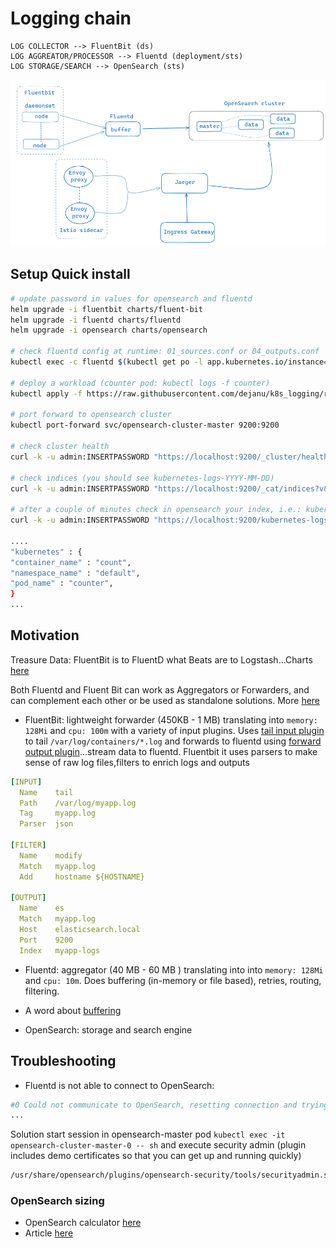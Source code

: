 # Logging chain

```
LOG COLLECTOR --> FluentBit (ds)
LOG AGGREATOR/PROCESSOR --> Fluentd (deployment/sts)
LOG STORAGE/SEARCH --> OpenSearch (sts)
```

![logging chain](./diagrams/logging_chain.png)


## Setup Quick install

```bash
# update password in values for opensearch and fluentd
helm upgrade -i fluentbit charts/fluent-bit
helm upgrade -i fluentd charts/fluentd
helm upgrade -i opensearch charts/opensearch

# check fluentd config at runtime: 01_sources.conf or 04_outputs.conf
kubectl exec -c fluentd $(kubectl get po -l app.kubernetes.io/instance=fluentd -oname) -- ls /etc/fluent/config.d/

# deploy a workload (counter pod: kubectl logs -f counter)
kubectl apply -f https://raw.githubusercontent.com/dejanu/k8s_logging/refs/heads/main/counter_pod.yaml

# port forward to opensearch cluster
kubectl port-forward svc/opensearch-cluster-master 9200:9200

# check cluster health
curl -k -u admin:INSERTPASSWORD "https://localhost:9200/_cluster/health?pretty"

# check indices (you should see kubernetes-logs-YYYY-MM-DD)
curl -k -u admin:INSERTPASSWORD "https://localhost:9200/_cat/indices?v&pretty"

# after a couple of minutes check in opensearch your index, i.e.: kubernetes-logs-2025.08.13
curl -k -u admin:INSERTPASSWORD "https://localhost:9200/kubernetes-logs-2025.08.14/_search?size=3&sort=@timestamp:desc&pretty"

....
"kubernetes" : {
"container_name" : "count",
"namespace_name" : "default",
"pod_name" : "counter",
}
...
```

## Motivation

Treasure Data: FluentBit is to FluentD what Beats are to Logstash...Charts [here](https://github.com/fluent/helm-charts)

Both Fluentd and Fluent Bit can work as Aggregators or Forwarders, and can complement each other or be used as standalone solutions.
More [here](https://docs.fluentbit.io/manual/about/fluentd-and-fluent-bit)

* FluentBit: lightweight forwarder (450KB - 1 MB) translating into `memory: 128Mi` and `cpu: 100m` with a variety of input plugins. Uses [tail input plugin](https://docs.fluentbit.io/manual/data-pipeline/inputs/tail) to tail `/var/log/containers/*.log` and forwards to fluentd using [forward output plugin](https://docs.fluentbit.io/manual/data-pipeline/outputs/forward)...stream data to fluentd.
Fluentbit it uses parsers to make sense of raw log files,filters to enrich logs and outputs

```yaml
[INPUT]
  Name    tail
  Path    /var/log/myapp.log
  Tag     myapp.log
  Parser  json

[FILTER]
  Name    modify
  Match   myapp.log
  Add     hostname ${HOSTNAME}

[OUTPUT]
  Name    es
  Match   myapp.log
  Host    elasticsearch.local
  Port    9200
  Index   myapp-logs
```

* Fluentd: aggregator (40 MB - 60 MB ) translating into into `memory: 128Mi` and `cpu: 10m`. Does buffering (in-memory or file based), retries, routing, filtering.

* A word about [buffering](https://github.com/dejanu/k8s_logging/blob/main/buffering.md) 

* OpenSearch: storage and search engine

## Troubleshooting

* Fluentd is not able to connect to OpenSearch:
```bash
#0 Could not communicate to OpenSearch, resetting connection and trying again. [401] Unauthorized
...
```
Solution start session in opensearch-master pod `kubectl exec -it opensearch-cluster-master-0 -- sh` and execute security admin (plugin includes demo certificates so that you can get up and running quickly)
```bash
/usr/share/opensearch/plugins/opensearch-security/tools/securityadmin.sh -cd "/usr/share/opensearch/config/opensearch-security" -icl -key "/usr/share/opensearch/config/kirk-key.pem"   -cert "/usr/share/opensearch/config/kirk.pem" -cacert "/usr/share/opensearch/config/root-ca.pem" -nhnv
```


### OpenSearch sizing

* OpenSearch calculator [here](https://dejanu.github.io/oscalculator.html)
* Article [here](https://dejanualex.medium.com/kubernetes-distributed-logging-3e890cc02842)